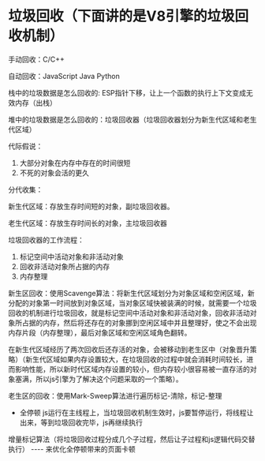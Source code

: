# 垃圾回收（下面讲的是V8引擎的垃圾回收机制）
手动回收：C/C++


自动回收：JavaScript  Java  Python



栈中的垃圾数据是怎么回收的: ESP指针下移，让上一个函数的执行上下文变成无效内存（出栈）

堆中的垃圾数据是怎么回收的：垃圾回收器（垃圾回收器划分为新生代区域和老生代区域）



代际假说： 
1. 大部分对象在内存中存在的时间很短
2. 不死的对象会活的更久


分代收集：

新生代区域：存放生存时间短的对象，副垃圾回收器。

老生代区域：存放生存时间长的对象，主垃圾回收器



垃圾回收器的工作流程：
1. 标记空间中活动对象和非活动对象
2. 回收非活动对象所占据的内存
3. 内存整理


新生区回收：使用Scavenge算法：将新生代区域划分为对象区域和空闲区域，新分配的对象第一时间放到对象区域，当对象区域快被装满的时候，就需要一个垃圾回收的机制进行垃圾回收，就是标记空间中活动对象和非活动对象，回收非活动对象所占据的内存，然后将还存在的对象挪到空闲区域中并且整理好，使之不会出现内存片段（内存整理），最后对象区域和空闲区域角色翻转。

在新生代区域经历了两次回收后还存活的对象，会被移动到老生区中（对象晋升策略）（新生代区域如果内存设置较大，在垃圾回收的过程中就会消耗时间较长，进而影响性能，所以新时代区域内存设置的较小，但内存较小很容易被一直存活的对象塞满，所以js引擎为了解决这个问题采取的一个策略）。

老生区的回收：使用Mark-Sweep算法进行遍历标记-清除，标记-整理


 - 全停顿
 js运行在主线程上，当垃圾回收机制生效时，js要暂停运行，将线程让出来，等到垃圾回收完毕，js再继续执行

 增量标记算法（将垃圾回收过程分成几个子过程，然后让子过程和js逻辑代码交替执行） ---- 来优化全停顿带来的页面卡顿